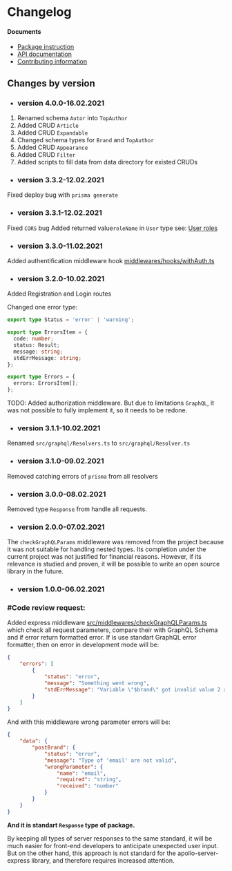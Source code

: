 # Changelog

#### Documents
- [Package instruction](../README.md)
- [API documentation](./API.md)
- [Contributing information](./CONTRIBUTING.md)

## Changes by version 
- ### version 4.0.0-16.02.2021
1. Renamed schema `Autor` into `TopAuthor`
2. Added CRUD `Article`
3. Added CRUD `Expandable`
4. Changed schema types for `Brand` and `TopAuthor` 
5. Added CRUD `Appearance`
6. Added CRUD `Filter`
7. Added scripts to fill data from data directory for existed CRUDs
- ### version 3.3.2-12.02.2021
Fixed deploy bug with `prisma generate`
- ### version 3.3.1-12.02.2021
Fixed `CORS` bug
Added returned value`roleName` in `User` type see: [User roles](./CONTRIBUTING.md#user-roles)

- ### version 3.3.0-11.02.2021

Added authentification middleware hook [middlewares/hooks/withAuth.ts](../src/middlewares/hooks/withAuth.ts) 

- ### version 3.2.0-10.02.2021

Added Registration and Login routes

Changed one error type:
```typescript
export type Status = 'error' | 'warning';

export type ErrorsItem = {
  code: number;
  status: Result;
  message: string;
  stdErrMessage: string;
};

export type Errors = {
  errors: ErrorsItem[];
};
```
TODO:
Added authorization middleware. But due to limitations `GraphQL`, it was not possible to fully implement it, so it needs to be redone. 

- ### version 3.1.1-10.02.2021

Renamed `src/graphql/Resolvers.ts` to `src/graphql/Resolver.ts`

- ### version 3.1.0-09.02.2021

Removed catching errors of `prisma` from all resolvers

- ### version 3.0.0-08.02.2021

Removed type `Response` from handle all requests.

- ### version 2.0.0-07.02.2021

The `checkGraphQLParams` middleware was removed from the project because it was not suitable for handling nested types. Its completion under the current project was not justified for financial reasons. However, if its relevance is studied and proven, it will be possible to write an open source library in the future.

- ### version 1.0.0-06.02.2021

### #Code review request:

Added express middleware [src/middlewares/checkGraphQLParams.ts](https://github.com/atherdon/dash-back/blob/861223748fcf0d967fc1d0eee32aa117148c5abf/src/middlewares/checkGraphQLParams.ts) which check all request parameters, compare their with GraphQL Schema and if error return formatted error.
If is use standart GraphQL error formatter, then on error in development mode will be:
```json
{
    "errors": [
        {
            "status": "error",
            "message": "Something went wrong",
            "stdErrMessage": "Variable \"$brand\" got invalid value 2 at \"brand.email\"; String cannot represent a non string value: 2"
        }
    ]
}
```
And with this middleware wrong parameter errors will be:
```json
{
    "data": {
        "postBrand": {
            "status": "error",
            "message": "Type of 'email' are not valid",
            "wrongParameter": {
                "name": "email",
                "required": "string",
                "received": "number"
            }
        }
    }
}
```
__And it is standart `Response` type of package.__

By keeping all types of server responses to the same standard, it will be much easier for front-end developers to anticipate unexpected user input. But on the other hand, this approach is not standard for the apollo-server-express library, and therefore requires increased attention. 
